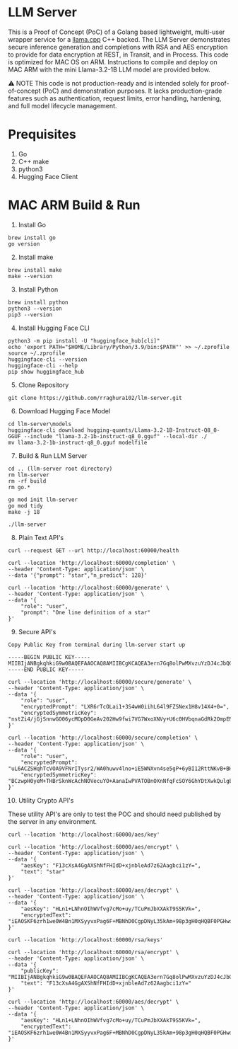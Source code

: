 # LLM Server

This is a Proof of Concept (PoC) of a Golang based lightweight, multi-user wrapper service for a [llama.cpp](https://github.com/ggml-org/llama.cpp) C++ backed. The LLM Server demonstrates secure inference generation and completions with RSA and AES encryption to provide for data encryption at REST, in Transit, and in Process. This code is optimized for MAC OS on ARM. Instructions to compile and deploy on MAC ARM with the mini Llama-3.2-1B LLM model are provided below. 

⚠️ NOTE
This code is not production-ready and is intended solely for proof-of-concept (PoC) and demonstration purposes. It lacks production-grade features such as authentication, request limits, error handling, hardening, and full model lifecycle management.

# Prequisites

1) Go
2) C++ make
3) python3
5) Hugging Face Client

# MAC ARM Build & Run

1) Install Go

```
brew install go
go version
```

2) Install make

```
brew install make
make --version
```

3) Install Python

```
brew install python
python3 --version
pip3 --version
```
4) Install Hugging Face CLI

```
python3 -m pip install -U "huggingface_hub[cli]"
echo 'export PATH="$HOME/Library/Python/3.9/bin:$PATH"' >> ~/.zprofile
source ~/.zprofile
huggingface-cli --version
huggingface-cli --help
pip show huggingface_hub
```

5) Clone Repository

```
git clone https://github.com/rraghura102/llm-server.git
```

6) Download Hugging Face Model

```
cd llm-server\models
huggingface-cli download hugging-quants/Llama-3.2-1B-Instruct-Q8_0-GGUF --include "llama-3.2-1b-instruct-q8_0.gguf" --local-dir ./
mv llama-3.2-1b-instruct-q8_0.gguf modelfile
```

7) Build & Run LLM Server

```
cd .. (llm-server root directory)
rm llm-server
rm -rf build
rm go.*

go mod init llm-server
go mod tidy
make -j 18

./llm-server
```

8) Plain Text API's

```
curl --request GET --url http://localhost:60000/health

curl --location 'http://localhost:60000/completion' \
--header 'Content-Type: application/json' \
--data '{"prompt": "star","n_predict": 128}'

curl --location 'http://localhost:60000/generate' \
--header 'Content-Type: application/json' \
--data '{
    "role": "user",
    "prompt": "One line definition of a star"
}'

```

9) Secure API's

```
Copy Public Key from terminal during llm-server start up

-----BEGIN PUBLIC KEY-----
MIIBIjANBgkqhkiG9w0BAQEFAAOCAQ8AMIIBCgKCAQEA3ern7Gq8olPwMXvzuYzDJ4cJbQQt5aTagjYeZ5oayX2x4q6jF8ztDEO4Psk2gA1MvrdMbzCTxBNrnfe++f+VmxGLGvFhqj2WM0EhjNVlaHPherFgT4YbgUd19pExuBW4+KgsAj8p+6mTuFruMldobPJ7W83DYFQtjng/p5xgu1C5F3R+KqMb+na2/c8bSXAUgM/Eu2h2TDdEISou2vjNswMloxaKPbOC90w6Ty11sjLhf08MM1U3GT5lirAE2XwnPLBA2NAAIV+0UwO9zG7l7Ok+KyWeffKQ2MUjKyfaAl362tgRNd3oT/Hj/AGRK7A5bOKtrs874xFmKJfYUi9ZGwIDAQAB
-----END PUBLIC KEY-----

curl --location 'http://localhost:60000/secure/generate' \
--header 'Content-Type: application/json' \
--data '{
    "role": "user",
    "encryptedPrompt": "LXR6rTcOLai1+3S4wW0iihL64l9FZSNex1H8v14X4+0=",
    "encryptedSymmetricKey": "nstZi4/jGjSnnwGO06ycMOpD0GeAv202Hw9fwi7VG7WxoXNVy+U6c0HVbqnaGdRk2OmpEN9OJcPzG23GGeA51HuQJ3HtsgfqbHTMsZZGu2pzchA0MQBh5Cae631xIRQ8Mc0Ubxj3Rx3JAaxWBAOIP/pcFQb86W3jJqgYoBKtqZ/WcJKRAHzYBM62g5fsJdgOKTen+vjoFxT/oxHjK44aAd9ga3/KrDKvyDwqJ0/8PVxgBid3MdY2W+l1i5dTWlRYnrRnxwQDwkd01pkaKp8tYW8+mVAq36k2grDJqxoZCTs+rH9wnwcNdnej+rkGSe2VjYWUXtbDbO9u0moM0yQUrg=="
}'

curl --location 'http://localhost:60000/secure/completion' \
--header 'Content-Type: application/json' \
--data '{
    "role": "user",
    "encryptedPrompt": "uL6ACZSHqhTcVOA9VFNrITysr2/WA0huwv4lno+iE5WNXvn4se5gP+6yBI12RttNKvB+BHc8IDQ8seAH+hTmuw==",
    "encryptedSymmetricKey": "BCzwpH0yeM+THBrSknWcAchNOVecuYO+AanaIwPVATOBnOXnNfqFcSOY6GhYDtXwkQulgEVX3on1PyuPG5R00raSr1mDay1zqduTj8D9qm10adw+E+faemonc501KWm2XsgpyrOTWz7UaM7pu680Fd5bcjDNWRnLPHPSY3ctbF94IQ6YQ+npvvDAOrPib8hdBsQoQCti0k9ahbdmkBx1LxgDN5/Fd+Lzi6XgkTS2eipkmq6872w0h//GRoesLRmZfsJvPhrhjYBzVvZcOnmkCXal6wLEfLzi/a4RHzCgZTeBAasXqbbDxwfrQOMhyaBqp7EqPVMnG4FCA/YNcG2oLQ=="
}'

```

10) Utility Crypto API's

These utility API's are only to test the POC and should need published by the server in any environment.

```
curl --location 'http://localhost:60000/aes/key'

curl --location 'http://localhost:60000/aes/encrypt' \
--header 'Content-Type: application/json' \
--data '{
    "aesKey": "F13cXsA4GgAXShNfFHIdD+xjnbleAd7z62Aagbci1zY=",
    "text": "star"
}'

curl --location 'http://localhost:60000/aes/decrypt' \
--header 'Content-Type: application/json' \
--data '{
    "aesKey": "HLn1+LNhnOIhWVfvg7cMo+uy/TCuPmJbXXAkT9S5KVk=",
    "encryptedText": "iEAOSKF6zrh1we0W4Bn1MXSyyvxPag6F+MBNhD0CgpDNyL35kAm+98p3gH0qHQBF0PGHwdaEU1GWOO600RrdlMTMZKJiK1TwFT1nyyg/r/4="
}'

curl --location 'http://localhost:60000/rsa/keys'

curl --location 'http://localhost:60000/rsa/encrypt' \
--header 'Content-Type: application/json' \
--data '{
    "publicKey": "MIIBIjANBgkqhkiG9w0BAQEFAAOCAQ8AMIIBCgKCAQEA3ern7Gq8olPwMXvzuYzDJ4cJbQQt5aTagjYeZ5oayX2x4q6jF8ztDEO4Psk2gA1MvrdMbzCTxBNrnfe++f+VmxGLGvFhqj2WM0EhjNVlaHPherFgT4YbgUd19pExuBW4+KgsAj8p+6mTuFruMldobPJ7W83DYFQtjng/p5xgu1C5F3R+KqMb+na2/c8bSXAUgM/Eu2h2TDdEISou2vjNswMloxaKPbOC90w6Ty11sjLhf08MM1U3GT5lirAE2XwnPLBA2NAAIV+0UwO9zG7l7Ok+KyWeffKQ2MUjKyfaAl362tgRNd3oT/Hj/AGRK7A5bOKtrs874xFmKJfYUi9ZGwIDAQAB",
    "text": "F13cXsA4GgAXShNfFHIdD+xjnbleAd7z62Aagbci1zY="
}'

curl --location 'http://localhost:60000/aes/decrypt' \
--header 'Content-Type: application/json' \
--data '{
    "aesKey": "HLn1+LNhnOIhWVfvg7cMo+uy/TCuPmJbXXAkT9S5KVk=",
    "encryptedText": "iEAOSKF6zrh1we0W4Bn1MXSyyvxPag6F+MBNhD0CgpDNyL35kAm+98p3gH0qHQBF0PGHwdaEU1GWOO600RrdlMTMZKJiK1TwFT1nyyg/r/4="
}'
```
